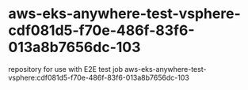 # aws-eks-anywhere-test-vsphere-cdf081d5-f70e-486f-83f6-013a8b7656dc-103
repository for use with E2E test job aws-eks-anywhere-test-vsphere:cdf081d5-f70e-486f-83f6-013a8b7656dc-103
